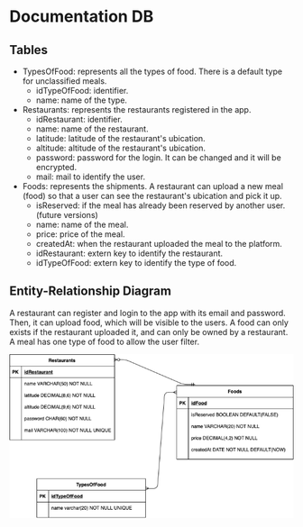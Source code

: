 ﻿# Documentation DB

## Tables
* TypesOfFood: represents all the types of food. There is a default type
for unclassified meals.
    * idTypeOfFood: identifier.
    * name: name of the type.
* Restaurants: represents the restaurants registered in the app.
    * idRestaurant: identifier.
    * name: name of the restaurant.
    * latitude: latitude of the restaurant's ubication.
    * altitude: altitude of the restaurant's ubication.
    * password: password for the login. It can be changed and it will be encrypted.
    * mail: mail to identify the user.
* Foods: represents the shipments. A restaurant can upload a new meal (food) so that a user can see the restaurant's ubication and pick it up. 
    * isReserved: if the meal has already been reserved by another user. (future versions)
    * name: name of the meal.
    * price: price of the meal.
    * createdAt: when the restaurant uploaded the meal to the platform.
    * idRestaurant: extern key to identify the restaurant.
    * idTypeOfFood: extern key to identify the type of food.

## Entity-Relationship Diagram
A restaurant can register and login to the app with its email and password. Then, it can upload food, which will be visible to the users. 
A food can only exists if the restaurant uploaded it, and can only be owned by a restaurant.
A meal has one type of food to allow the user filter.

![E-R diagram](E-R.drawio.png)